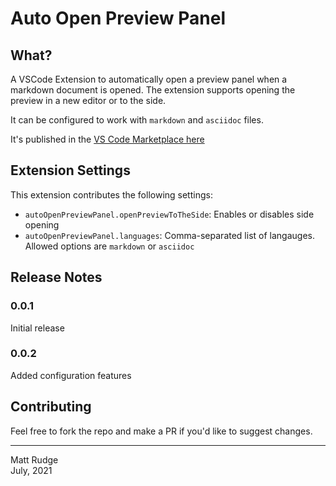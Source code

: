 # Auto Open Preview Panel

## What?

A VSCode Extension to automatically open a preview panel when a markdown document is opened. The extension supports opening the preview in a new editor or to the side.

It can be configured to work with `markdown` and `asciidoc` files.

It's published in the [VS Code Marketplace here](https://marketplace.visualstudio.com/items?itemName=matt-rudge.auto-open-preview-panel)

## Extension Settings

This extension contributes the following settings:

* `autoOpenPreviewPanel.openPreviewToTheSide`: Enables or disables side opening
* `autoOpenPreviewPanel.languages`: Comma-separated list of langauges. Allowed options are `markdown` or `asciidoc`

## Release Notes

### 0.0.1

Initial release

### 0.0.2

Added configuration features

## Contributing

Feel free to fork the repo and make a PR if you'd like to suggest changes.

-----
Matt Rudge<br/>
July, 2021